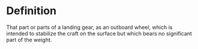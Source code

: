 # Definition

That part or parts of a landing gear, as an outboard wheel, which is
intended to stabilize the craft on the surface but which bears no
significant part of the weight.
